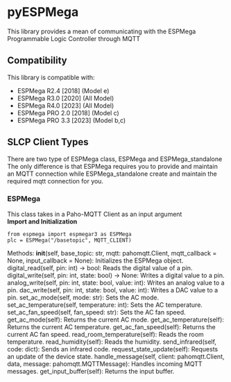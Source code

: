 # pyESPMega
This library provides a mean of communicating with the ESPMega Programmable Logic Controller through MQTT<br/>

## **Compatibility**
This library is compatible with:<br/>
- ESPMega R2.4 [2018] (Model e)
- ESPMega R3.0 [2020] (All Model)
- ESPMega R4.0 [2023] (All Model)
- ESPMega PRO 2.0 [2018] (Model c)
- ESPMega PRO 3.3 [2023] (Model b,c)

## **SLCP Client Types**
There are two type of ESPMega class, ESPMega and ESPMega_standalone<br/>
The only difference is that ESPMega requires you to provide and maintain an MQTT connection
while ESPMega_standalone create and maintain the required mqtt connection for you.

### ESPMega
This class takes in a Paho-MQTT Client as an input argument<br/>
**Import and Initialization**
```
from espmega import espmegar3 as ESPMega
plc = ESPMega("/basetopic", MQTT_CLIENT)
```

Methods:
        __init__(self, base_topic: str, mqtt: pahomqtt.Client, mqtt_callback = None, input_callback = None):
            Initializes the ESPMega object.
        digital_read(self, pin: int) -> bool:
            Reads the digital value of a pin.
        digital_write(self, pin: int, state: bool) -> None:
            Writes a digital value to a pin.
        analog_write(self, pin: int, state: bool, value: int):
            Writes an analog value to a pin.
        dac_write(self, pin: int, state: bool, value: int):
            Writes a DAC value to a pin.
        set_ac_mode(self, mode: str):
            Sets the AC mode.
        set_ac_temperature(self, temperature: int):
            Sets the AC temperature.
        set_ac_fan_speed(self, fan_speed: str):
            Sets the AC fan speed.
        get_ac_mode(self):
            Returns the current AC mode.
        get_ac_temperature(self):
            Returns the current AC temperature.
        get_ac_fan_speed(self):
            Returns the current AC fan speed.
        read_room_temperature(self):
            Reads the room temperature.
        read_humidity(self):
            Reads the humidity.
        send_infrared(self, code: dict):
            Sends an infrared code.
        request_state_update(self):
            Requests an update of the device state.
        handle_message(self, client: pahomqtt.Client, data, message: pahomqtt.MQTTMessage):
            Handles incoming MQTT messages.
        get_input_buffer(self):
            Returns the input buffer.
